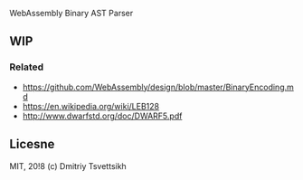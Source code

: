 WebAssembly Binary AST Parser

## WIP

### Related

* https://github.com/WebAssembly/design/blob/master/BinaryEncoding.md
* https://en.wikipedia.org/wiki/LEB128
* http://www.dwarfstd.org/doc/DWARF5.pdf

## Licesne

MIT, 20!8 (c) Dmitriy Tsvettsikh
